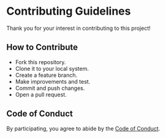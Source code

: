 # Contributing Guidelines

Thank you for your interest in contributing to this project!

## How to Contribute
- Fork this repository.
- Clone it to your local system.
- Create a feature branch.
- Make improvements and test.
- Commit and push changes.
- Open a pull request.

## Code of Conduct
By participating, you agree to abide by the [Code of Conduct](CODE_OF_CONDUCT.md).

